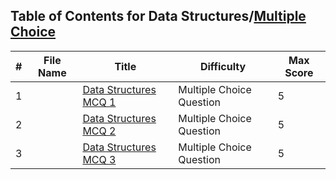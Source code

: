 ## Table of Contents for Data Structures/[Multiple Choice](https://www.hackerrank.com/domains/data-structures?filters%5Bsubdomains%5D%5B%5D=multiple-choice)

| #  | File Name | Title                   | Difficulty               | Max Score |
| -- | --------- | ----------------------- | ------------------------ | --------- |
| 1  |           | [Data Structures MCQ 1] | Multiple Choice Question | 5         |
| 2  |           | [Data Structures MCQ 2] | Multiple Choice Question | 5         |
| 3  |           | [Data Structures MCQ 3] | Multiple Choice Question | 5         |

[Data Structures MCQ 1]: https://www.hackerrank.com/challenges/how-well-do-you-know-trees/problem
[Data Structures MCQ 2]: https://www.hackerrank.com/challenges/are-you-an-expert-on-data-structures/problem
[Data Structures MCQ 3]: https://www.hackerrank.com/challenges/are-you-an-expert-on-data-structures-1/problem
